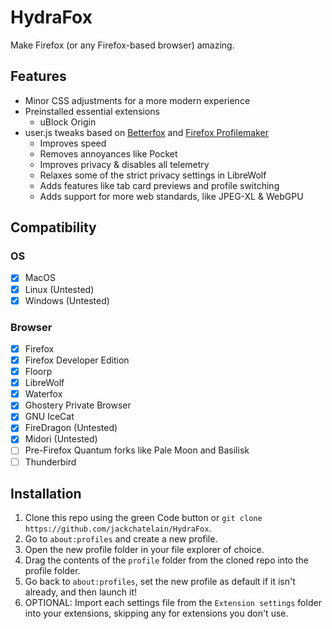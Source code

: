 # HydraFox

Make Firefox (or any Firefox-based browser) amazing.

## Features

- Minor CSS adjustments for a more modern experience
- Preinstalled essential extensions
  - uBlock Origin
- user.js tweaks based on [Betterfox](https://github.com/yokoffing/Betterfox) and [Firefox Profilemaker](https://ffprofile.com)
  - Improves speed
  - Removes annoyances like Pocket
  - Improves privacy & disables all telemetry
  - Relaxes some of the strict privacy settings in LibreWolf
  - Adds features like tab card previews and profile switching
  - Adds support for more web standards, like JPEG-XL & WebGPU

## Compatibility

### OS

- [X] MacOS
- [X] Linux (Untested)
- [X] Windows (Untested)

### Browser

- [X] Firefox
- [X] Firefox Developer Edition
- [X] Floorp
- [X] LibreWolf
- [X] Waterfox
- [X] Ghostery Private Browser
- [X] GNU IceCat
- [X] FireDragon (Untested)
- [X] Midori (Untested)
- [ ] Pre-Firefox Quantum forks like Pale Moon and Basilisk
- [ ] Thunderbird

## Installation

1. Clone this repo using the green Code button or `git clone https://github.com/jackchatelain/HydraFox`.
2. Go to `about:profiles` and create a new profile.
3. Open the new profile folder in your file explorer of choice.
4. Drag the contents of the `profile` folder from the cloned repo into the profile folder.
5. Go back to `about:profiles`, set the new profile as default if it isn't already, and then launch it!
6. OPTIONAL: Import each settings file from the `Extension settings` folder into your extensions, skipping any for extensions you don't use.
